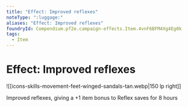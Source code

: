 ```yaml
---
title: "Effect: Improved reflexes"
noteType: ":luggage:"
aliases: "Effect: Improved reflexes"
foundryId: Compendium.pf2e.campaign-effects.Item.4vnF6BFM4Xg4Eg0k
tags:
  - Item
---
```


# Effect: Improved reflexes
![[icons-skills-movement-feet-winged-sandals-tan.webp|150 lp right]]

Improved reflexes, giving a +1 item bonus to Reflex saves for 8 hours
